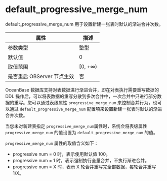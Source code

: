 # default_progressive_merge_num

default_progressive_merge_num 用于设置新建一张表时默认的渐进合并次数。

|      **属性**      |  **描述**  |
|------------------|----------|
| 参数类型             | 整型       |
| 默认值              | 0       |
| 取值范围             | \[0, +∞) |
| 是否重启 OBServer 节点生效 | 否        |

OceanBase 数据库支持对表数据进行渐进合并，即在对表执行需要重写数据的 DDL 操作后，可以将表数据的重写分散到多次合并中，一次合并中只进行部分数据的重写。您可以通过表级属性 `progressive_merge_num` 来控制合并行为，也可以通过 `default_progressive_merge_num` 配置项来设置新建一张表时默认的渐进合并次数。

当您未对新建表指定 `progressive_merge_num`属性时，系统会将表级属性 `progressive_merge_num` 的值设置为 `default_progressive_merge_num` 的值。

`progressive_merge_num` 属性的取值含义如下：

* progressive num = 0 时，表示使用默认值 100。
* progressive num = 1 时，表示强制执行全量合并，不执行渐进合并。
* progressive num = X 时，表示 X 轮合并重写完全部数据，每轮合并重写 1/X。
